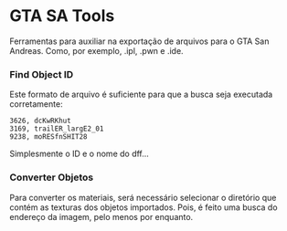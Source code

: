 # GTA SA Tools

Ferramentas para auxiliar na exportação de arquivos para o GTA San Andreas. Como, por exemplo, .ipl, .pwn e .ide.

### Find Object ID

Este formato de arquivo é suficiente para que a busca seja executada corretamente:

```
3626, dcKwRKhut
3169, trailER_largE2_01
9238, moRESfnSHIT28
```

Simplesmente o ID e o nome do dff...

### Converter Objetos

Para converter os materiais, será necessário selecionar o diretório que contém as texturas dos objetos importados. Pois, é feito uma busca do endereço da imagem, pelo menos por enquanto.
